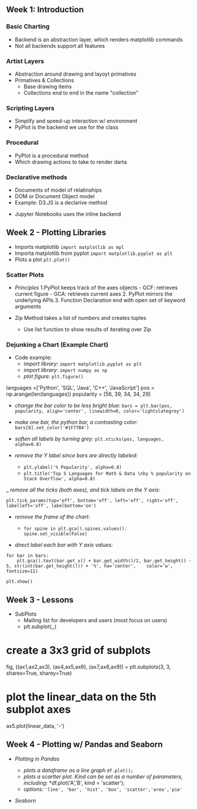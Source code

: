 

## Week 1: Introduction

### Basic Charting

* Backend is an abstraction layer, which renders matplotlib commands
* Not all backends support all features

### Artist Layers
* Abstraction around drawing and layoyt primatives
* Primatives & Collections
	* Base drawing items
	* Collections end to end in the name "collection"

### Scripting Layers
* Simplify and speed-up interaction w/ environment
* PyPlot is the backend we use for the class


### Procedural 
* PyPlot is a procedural method
* Which drawing actions to take to render darta

### Declarative methods
* Documents of model of relatinships
* DOM or Document Object model
* Example: D3.JS is a declarive method

- Jupyter Notebooks uses the inline backend


## Week 2 - Plotting Libraries

* Imports matplotlib `import matplotlib as mpl`
* Importa matplotlib from pyplot `import matplotlib.pyplot as plt`
* Plots a plot `plt.plot()`


### Scatter Plots
	
- *Principles*
	1.PyPlot keeps track of the axes objects
		- GCF: retrieves current figure
		- GCA: retrieves current axes
	2. PyPlot mirrors the underlying APIs
	3. Function Declaration end with open set of keyword arguments


- Zip Method takes a list of numbers and creates tuples
	- Use list function to show results of iterating over Zip



### Dejunking a Chart (Example Chart)

- Code example: 
	- _import library_: `import matplotlib.pyplot as plt`
	- _import library_: `import numpy as np`
	- _plot figure_: `plt.figure()`

languages =['Python', 'SQL', 'Java', 'C++', 'JavaScript']
pos = np.arange(len(languages))
popularity = [56, 39, 34, 34, 29]

- _change the bar color to be less bright blue_: `bars = plt.bar(pos, popularity, align='center', linewidth=0, color='lightslategrey')`

- _make one bar, the python bar, a contrasting color:_ `bars[0].set_color('#1F77B4')`

- _soften all labels by turning grey:_ `plt.xticks(pos, languages, alpha=0.8)`

- _remove the Y label since bars are directly labeled:_ 
	- `plt.ylabel('% Popularity', alpha=0.8)`
	- `plt.title('Top 5 Languages for Math & Data \nby % popularity on Stack Overflow', alpha=0.8)`
	
_ _remove all the ticks (both axes), and tick labels on the Y axis:_ 
```
plt.tick_params(top='off', bottom='off', left='off', right='off', labelleft='off', labelbottom='on')
```
	
- _remove the frame of the chart_: 
	- `for spine in plt.gca().spines.values(): spine.set_visible(False)`
	    
- _direct label each bar with Y axis values:_
```
for bar in bars:
	plt.gca().text(bar.get_x() + bar.get_width()/2, bar.get_height() - 5, str(int(bar.get_height())) + '%', ha='center', 	color='w', fontsize=11)
```
`plt.show()`

## Week 3 - Lessons

- SubPlots
	- Mailing list for developers and users (most focus on users)
	- plt.subplot(<rows>,<columns>,<currentaxis>)

# create a 3x3 grid of subplots
fig, ((ax1,ax2,ax3), (ax4,ax5,ax6), (ax7,ax8,ax9)) = plt.subplots(3, 3, sharex=True, sharey=True)
# plot the linear_data on the 5th subplot axes 
ax5.plot(linear_data, '-')





## Week 4 - Plotting w/ Pandas and Seaborn

- *Plotting in Pandas*
	- _plots a dataframe as a line graph_ `df.plot();`
	- _plots a scartter plot. Kind can be set as a number of parameters, including:_  *df.plot('A','B', kind = 'scatter');
	- _options:_ `'line', 'bar', 'hist', 'box', 'scatter','area','pie'`
	
- *Seaborn*









